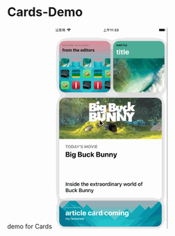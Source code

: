 # Cards-Demo
demo for Cards
![image](https://github.com/jitalin/Cards-Demo/blob/master/Cards-Demo/Images/2.gif)   
